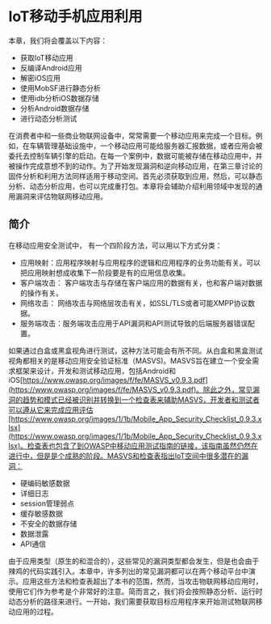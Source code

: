 # IoT移动手机应用利用
本章，我们将会覆盖以下内容：
* 获取IoT移动应用
* 反编译Android应用
* 解密iOS应用
* 使用MobSF进行静态分析
* 使用idb分析iOS数据存储
* 分析Android数据存储
* 进行动态分析测试

在消费者中和一些商业物联网设备中，常常需要一个移动应用来完成一个目标。例如，在车辆管理基础设施中，一个移动应用可能给服务器汇报数据，或者应用会被委托去控制车辆引擎的启动。在每一个案例中，数据可能被存储在移动应用中，并被操作完成意想不到的动作。为了开始发现漏洞和逆向移动应用，在第三章讨论的固件分析和利用方法同样适用于移动空间。首先必须获取到应用，然后，可以静态分析、动态分析应用，也可以完成重打包。本章将会辅助介绍利用领域中发现的通用漏洞来评估物联网移动应用。

## 简介
在移动应用安全测试中， 有一个四阶段方法，可以用以下方式分类：
* 应用映射：应用程序映射与应用程序的逻辑和应用程序的业务功能有关。可以把应用映射想成收集下一阶段要是有的应用信息收集。
* 客户端攻击： 客户端攻击与存储在客户端应用的数据有关，也和客户端对数据的操作有关。
* 网络攻击： 网络攻击与网络层攻击有关，如SSL/TLS或者可能XMPP协议数据。
* 服务端攻击：服务端攻击应用于API漏洞和API测试导致的后端服务器错误配置。

如果通过白盒或黑盒视角进行测试，这种方法可能会有所不同。从白盒和黑盒测试视角都相关的是移动应用安全验证标准（MASVS)。MASVS旨在建立一个安全需求框架来设计，开发和测试移动应用，包括Android和iOS[https://www.owasp.org/images/f/fe/MASVS_v0.9.3.pdf](https://www.owasp.org/images/f/fe/MASVS_v0.9.3.pdf)。除此之外，常见漏洞的趋势和模式已经被识别并转换到一个检查表来辅助MASVS，开发者和测试者可以遵从它来完成应用评估[https://www.owasp.org/images/1/1b/Mobile_App_Security_Checklist_0.9.3.xlsx](https://www.owasp.org/images/1/1b/Mobile_App_Security_Checklist_0.9.3.xlsx)。检查表也包含了到OWASP中移动应用测试指南的链接，该指南虽然仍然在进行中，但是是个成熟的阶段。MASVS和检查表指出IoT空间中很多潜在的漏洞：
* 硬编码敏感数据
* 详细日志
* session管理弱点
* 缓存敏感数据
* 不安全的数据存储
* 数据泄露
* API通信

由于应用类型（原生的和混合的），这些常见的漏洞类型都会发生，但是也会由于辣鸡的代码实践引入。本章中，许多列出的常见漏洞都可以在两个移动平台中演示。应用这些方法和检查表超出了本书的范围，然而，当攻击物联网移动应用时，使用它们作为参考是个非常好的注意。简而言之，我们将会按照静态分析、运行时动态分析的路径来进行。一开始，我们需要获取目标应用程序来开始测试物联网移动应用的过程。